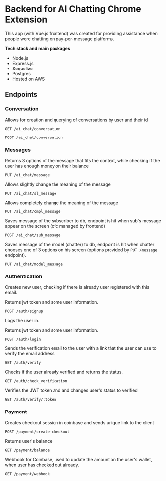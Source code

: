 # Backend for AI Chatting Chrome Extension

This app (with Vue.js frontend) was created for providing assistance when people were chatting on pay-per-message platforms.

**Tech stack and main packages**
- Node.js
- Express.js
- Sequelize
- Postgres
- Hosted on AWS

## Endpoints

### Conversation
Allows for creation and querying of conversations by user and their id
```
GET /ai_chat/conversation
```
```
POST /ai_chat/conversation
```


### Messages
Returns 3 options of the message that fits the context, while checking if the user has enough money on their balance
```
PUT /ai_chat/message
```

Allows slightly change the meaning of the message
```
PUT /ai_chat/sl_message
```

Allows completely change the meaning of the message
```
PUT /ai_chat/cmpl_message
```

Saves message of the subscriber to db, endpoint is hit when sub's message appear on the screen (ofc managed by frontend)
```
POST /ai_chat/sub_message
```

Saves message of the model (chatter) to db, endpoint is hit when chatter chooses one of 3 options on his screen (options provided by `PUT /message` endpoint).
```
PUT /ai_chat/model_message
```

### Authentication
Creates new user, checking if there is already user registered with this email. 

Returns jwt token and some user information.
```
POST /auth/signup
```

Logs the user in.

Returns jwt token and some user information.
```
POST /auth/login
```

Sends the verification email to the user with a link that the user can use to verify the email address.
```
GET /auth/verify
```

Checks if the user already verified and returns the status.
```
GET /auth/check_verification
```

Verifies the JWT token and and changes user's status to verified
```
GET /auth/verify/:token
```

### Payment
Creates checkout session in coinbase and sends unique link to the client
```
POST /payment/create-checkout
```

Returns user's balance
```
GET /payment/balance
```

Webhook for Coinbase, used to update the amount on the user's wallet, when user has checked out already.
```
GET /payment/webhook
```

